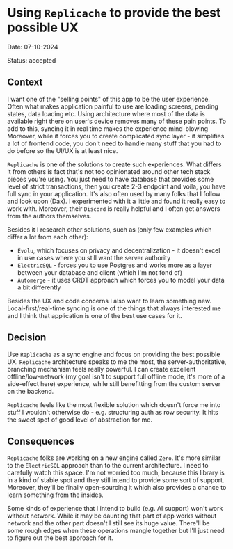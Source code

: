 # Using `Replicache` to provide the best possible UX

Date: 07-10-2024

Status: accepted

## Context

I want one of the "selling points" of this app to be the user experience. Often what makes application painful to use are loading screens, pending states, data loading etc. Using architecture where most of the data is available right there on user's device removes many of these pain points. To add to this, syncing it in real time makes the experience mind-blowing Moreover, while it forces you to create complicated sync layer - it simplifies a lot of frontend code, you don't need to handle many stuff that you had to do before so the UI/UX is at least nice.

`Replicache` is one of the solutions to create such experiences. What differs it from others is fact that's not too opinionated around other tech stack pieces you're using. You just need to have database that provides some level of strict transactions, then you create 2-3 endpoint and voila, you have full sync in your application. It's also often used by many folks that I follow and look upon (Dax). I experimented with it a little and found it really easy to work with. Moreover, their `Discord` is really helpful and I often get answers from the authors themselves.

Besides it I research other solutions, such as (only few examples which differ a lot from each other):

<!-- cspell:words evolu, automerge, crdt -->

- `Evolu`, which focuses on privacy and decentralization - it doesn't excel in use cases where you still want the server authority
- `ElectricSQL` - forces you to use Postgres and works more as a layer between your database and client (which I'm not fond of)
- `Automerge` - it uses CRDT approach which forces you to model your data a bit differently

Besides the UX and code concerns I also want to learn something new. Local-first/real-time syncing is one of the things that always interested me and I think that application is one of the best use cases for it.

## Decision

Use `Replicache` as a sync engine and focus on providing the best possible UX. `Replicache` architecture speaks to me the most, the server-authoritative, branching mechanism feels really powerful. I can create excellent offline/low-network (my goal isn't to support full offline mode, it's more of a side-effect here) experience, while still benefitting from the custom server on the backend.

`Replicache` feels like the most flexible solution which doesn't force me into stuff I wouldn't otherwise do - e.g. structuring auth as row security. It hits the sweet spot of good level of abstraction for me.

## Consequences

`Replicache` folks are working on a new engine called `Zero`. It's more similar to the `ElectricSQL` approach than to the current architecture. I need to carefully watch this space. I'm not worried too much, because this library is in a kind of stable spot and they still intend to provide some sort of support. Moreover, they'll be finally open-sourcing it which also provides a chance to learn something from the insides.

Some kinds of experience that I intend to build (e.g. AI support) won't work without network. While it may be daunting that part of app works without network and the other part doesn't I still see its huge value. There'll be some rough edges when these operations mangle together but I'll just need to figure out the best approach for it.
